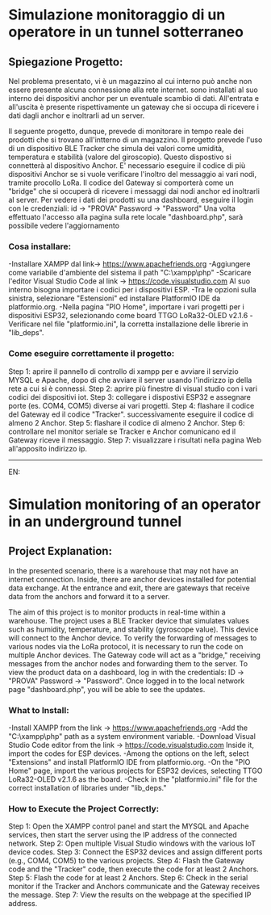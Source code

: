 # Simulazione monitoraggio di un operatore in un tunnel sotterraneo

## Spiegazione Progetto:

Nel problema presentato, vi è un magazzino al cui interno può anche non essere presente alcuna connessione alla rete internet. sono installati al suo interno dei dispositivi anchor per un eventuale scambio di dati. All'entrata e all'uscita è presente rispettivamente un gateway che si occupa di ricevere i dati dagli anchor e inoltrarli ad un server.

Il seguente progetto, dunque, prevede di monitorare in tempo reale dei prodotti che si trovano all'intterno di un magazzino. Il progetto prevede l'uso di un dispositivo BLE Tracker che simula dei valori come umidità, temperatura e stabilità (valore del giroscopio). Questo dispostivo si connetterà al dispositivo Anchor.
E' necessario eseguire il codice di più dispositivi Anchor se si vuole verificare l'inoltro del messaggio ai vari nodi, tramite procollo LoRa.
Il codice del Gateway si comporterà come un "bridge" che si occuperà di ricevere i messaggi dai nodi anchor ed inoltrarli al server.
Per vedere i dati dei prodotti su una dashboard, eseguire il login con le credenziali: id -> "PROVA" 
Password -> "Password"
Una volta effettuato l'accesso alla pagina sulla rete locale "dashboard.php", sarà possibile vedere l'aggiornamento 


### Cosa installare:
-Installare XAMPP dal link-> https://www.apachefriends.org
-Aggiungere come variabile d'ambiente del sistema il path "C:\xampp\php"
-Scaricare l'editor Visual Studio Code al link -> https://code.visualstudio.com
Al suo interno bisogna importare i codici per i dispositivi ESP.
-Tra le opzioni sulla sinistra, selezionare "Estensioni" ed installare PlatformIO IDE da platformio.org.
-Nella pagina "PIO Home", importare i vari progetti per i dispositivi ESP32, selezionando come board TTGO LoRa32-OLED v2.1.6
-Verificare nel file "platformio.ini", la corretta installazione delle librerie in "lib_deps".


### Come eseguire correttamente il progetto:

Step 1: aprire il pannello di controllo di xampp per e avviare il servizio MYSQL e Apache, dopo di che avviare il server usando l'indirizzo ip della rete a cui si è connessi.
Step 2: aprire più finestre di visual studio con i vari codici dei dispositivi iot.
Step 3: collegare i dispostivi ESP32 e assegnare porte (es. COM4, COM5) diverse ai vari progetti.
Step 4: flashare il codice del Gateway ed il codice "Tracker". successivamente eseguire il codice di almeno 2 Anchor.
Step 5: flashare il codice di almeno 2 Anchor.
Step 6: controllare nel monitor seriale se Tracker e Anchor comunicano ed il Gateway riceve il messaggio.
Step 7: visualizzare i risultati nella pagina Web all'apposito indirizzo ip.

---


EN:

# Simulation monitoring of an operator in an underground tunnel


## Project Explanation:

In the presented scenario, there is a warehouse that may not have an internet connection. Inside, there are anchor devices installed for potential data exchange. At the entrance and exit, there are gateways that receive data from the anchors and forward it to a server.

The aim of this project is to monitor products in real-time within a warehouse. The project uses a BLE Tracker device that simulates values such as humidity, temperature, and stability (gyroscope value). This device will connect to the Anchor device.
To verify the forwarding of messages to various nodes via the LoRa protocol, it is necessary to run the code on multiple Anchor devices.
The Gateway code will act as a "bridge," receiving messages from the anchor nodes and forwarding them to the server.
To view the product data on a dashboard, log in with the credentials: ID -> "PROVA" Password -> "Password". Once logged in to the local network page "dashboard.php", you will be able to see the updates.


### What to Install:

-Install XAMPP from the link -> https://www.apachefriends.org
-Add the "C:\xampp\php" path as a system environment variable.
-Download Visual Studio Code editor from the link -> https://code.visualstudio.com
Inside it, import the codes for ESP devices.
-Among the options on the left, select "Extensions" and install PlatformIO IDE from platformio.org.
-On the "PIO Home" page, import the various projects for ESP32 devices, selecting TTGO LoRa32-OLED v2.1.6 as the board.
-Check in the "platformio.ini" file for the correct installation of libraries under "lib_deps."


### How to Execute the Project Correctly:

Step 1: Open the XAMPP control panel and start the MYSQL and Apache services, then start the server using the IP address of the connected network.
Step 2: Open multiple Visual Studio windows with the various IoT device codes.
Step 3: Connect the ESP32 devices and assign different ports (e.g., COM4, COM5) to the various projects.
Step 4: Flash the Gateway code and the "Tracker" code, then execute the code for at least 2 Anchors.
Step 5: Flash the code for at least 2 Anchors.
Step 6: Check in the serial monitor if the Tracker and Anchors communicate and the Gateway receives the message.
Step 7: View the results on the webpage at the specified IP address.